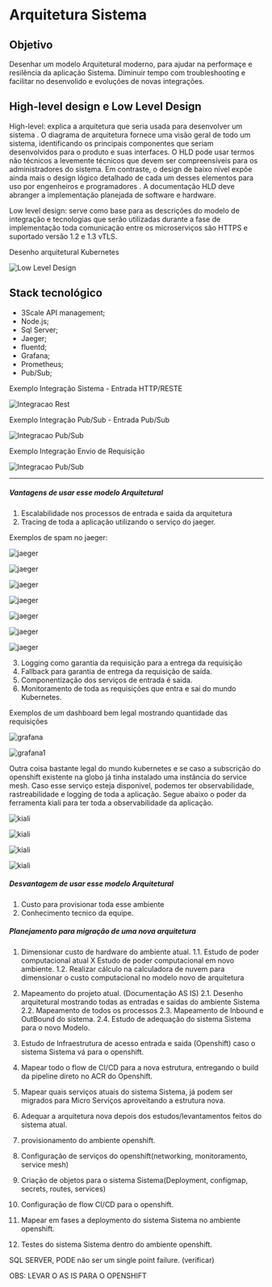 **Arquitetura Sistema**
=======

**Objetivo**
------------

Desenhar um modelo Arquitetural moderno, para ajudar na performaçe e resilência da aplicação Sistema. Diminuir tempo com troubleshooting e facilitar no desenvolido e evoluções de novas integrações.

High-level design e Low Level Design
----------------

High-level: explica a arquitetura que seria usada para desenvolver um sistema . O diagrama de arquitetura fornece uma visão geral de todo um sistema, identificando os principais componentes que seriam desenvolvidos para o produto e suas interfaces. O HLD pode usar termos não técnicos a levemente técnicos que devem ser compreensíveis para os administradores do sistema. Em contraste, o design de baixo nível expõe ainda mais o design lógico detalhado de cada um desses elementos para uso por engenheiros e programadores . A documentação HLD deve abranger a implementação planejada de software e hardware.

Low level design: serve como base para as descrições do modelo de
integração e tecnologias que serão utilizadas durante a fase de
implementação toda comunicação entre os microserviços são HTTPS e suportado versão 1.2 e 1.3 vTLS.

Desenho arquitetural Kubernetes

![Low Level Design](img/arqSistemakubernetes.png)


Stack tecnológico
-----------------
- 3Scale API management;
- Node.js;
- Sql Server;
- Jaeger;
- fluentd;
- Grafana;
- Prometheus;
- Pub/Sub;

Exemplo Integração Sistema - Entrada HTTP/RESTE

![Integracao Rest](img/Sistemaentrada.png)



Exemplo Integração Pub/Sub - Entrada Pub/Sub

![Integracao Pub/Sub](img/Sistemaentradapubsub.png)

Exemplo Integração Envio de Requisição

![Integracao Pub/Sub](img/Sistemaenviorequisicoes.png)


-----------------------


##### **Vantagens de usar esse modelo Arquitetural**

1. Escalabilidade nos processos de entrada e saida da arquitetura
2. Tracing de toda a aplicação utilizando o serviço do jaeger.

Exemplos de spam no jaeger:

![jaeger](img/jaeger2.PNG)

![jaeger](img/jaeger1.PNG)

![jaeger](img/jaeger3.PNG)

![jaeger](img/jaeger4.PNG)

![jaeger](img/jaeger5.PNG)

![jaeger](img/jaeger6.PNG)

![jaeger](img/jaeger7.PNG)


3. Logging como garantia da requisição para a entrega da requisição
4. Fallback para garantia de entrega da requisição de saída.
5. Componentização dos serviços de entrada é saida.
6. Monitoramento de toda as requisições que entra e sai do mundo Kubernetes.

Exemplos de um dashboard bem legal mostrando quantidade das requisições

![grafana](img/grafana.png)

![grafana1](img/grafana1.png)


Outra coisa bastante legal do mundo kubernetes e se caso a subscrição do openshift existente na globo já tinha instalado uma instância do service mesh. Caso esse serviço esteja disponivel, podemos ter observabilidade, rastreabilidade e logging de toda a aplicação. Segue abaixo o poder da ferramenta kiali para ter toda a observabilidade da aplicação.


![kiali](img/kiali.PNG)

![kiali](img/kiali2.PNG)

![kiali](img/kiali3.PNG)

![kiali](img/kiali4.PNG)


##### **Desvantagem de usar esse modelo Arquitetural**

1. Custo para provisionar toda esse ambiente
2. Conhecimento tecnico da equipe.


##### **Planejamento para migração de uma nova arquitetura**


1. Dimensionar custo de hardware do ambiente atual.
  1.1. Estudo de poder computacional atual X Estudo de poder computacional em novo ambiente.
  1.2. Realizar cálculo na calculadora de nuvem para dimensionar o custo computacional no modelo novo de arquitetura

2.  Mapeamento do projeto atual. (Documentação AS IS)
   2.1. Desenho arquitetural mostrando todas as entradas e saidas do ambiente Sistema
   2.2. Mapeamento de todos os processos
   2.3. Mapeamento de Inbound e OutBound  do sistema.
   2.4. Estudo de adequação do sistema Sistema para o novo Modelo.

3. Estudo de Infraestrutura de acesso entrada e saida (Openshift) caso o sistema Sistema vá para o openshift.   

4. Mapear todo o flow de CI/CD para a nova estrutura, entregando o build da pipeline direto no ACR do Openshift.

5. Mapear quais serviços atuais do sistema Sistema, já podem ser migrados para Micro Serviços aproveitando a estrutura nova.

6. Adequar a arquitetura nova depois dos estudos/levantamentos feitos do sistema atual.

7. provisionamento do ambiente openshift.

8. Configuração de serviços do openshift(networking, monitoramento, service mesh)

9. Criação de objetos para o sistema Sistema(Deployment, configmap, secrets, routes, services)

10. Configuração de flow CI/CD para o openshift.

11. Mapear em fases a deploymento do sistema Sistema no ambiente openshift.

12. Testes do sistema Sistema dentro do ambiente openshift.


SQL SERVER, PODE não ser um single point failure. (verificar)

OBS: LEVAR O AS IS PARA O OPENSHIFT
